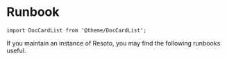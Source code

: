 # Runbook

```mdx-code-block
import DocCardList from '@theme/DocCardList';
```

If you maintain an instance of Resoto, you may find the following runbooks useful.

<DocCardList />
